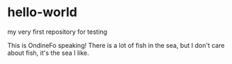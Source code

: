 # hello-world
my very first repository for testing

This is OndineFo speaking!
There is a lot of fish in the sea, but I don't care about fish, it's the sea I like. 
